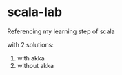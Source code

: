 scala-lab
=========

Referencing my learning step of scala

with 2 solutions:
1. with akka
2. without akka
